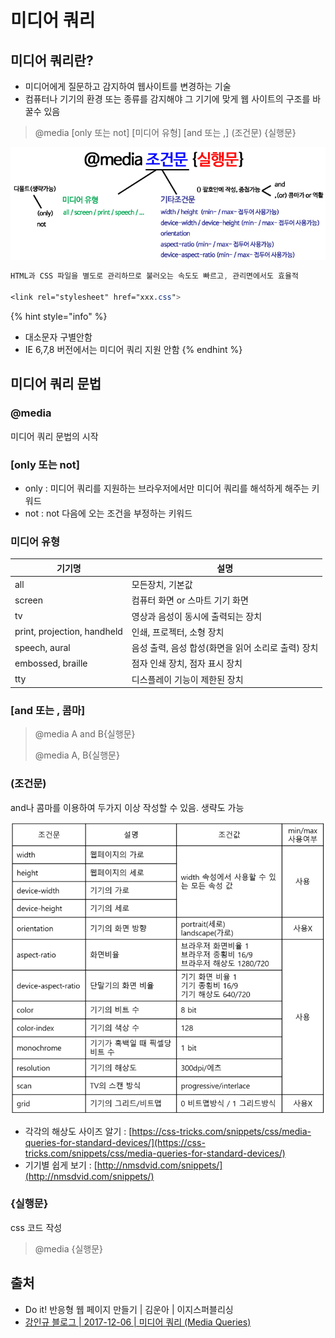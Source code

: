 # 미디어 쿼리

## 미디어 쿼리란?

* 미디어에게 질문하고 감지하여 웹사이트를 변경하는 기술
* 컴퓨터나 기기의 환경 또는 종류를 감지해야 그 기기에 맞게 웹 사이트의 구조를 바꿀수 있음

> @media \[only 또는 not] \[미디어 유형] \[and 또는 ,] (조건문) {실행문}

![](<../../.gitbook/assets/image (44) (1) (1).png>)

```css
HTML과 CSS 파일을 별도로 관리하므로 불러오는 속도도 빠르고, 관리면에서도 효율적

<link rel="stylesheet" href="xxx.css">
```

{% hint style="info" %}
* 대소문자 구별안함
* IE 6,7,8 버전에서는 미디어 쿼리 지원 안함
{% endhint %}

## 미디어 쿼리 문법

### @media

미디어 쿼리 문법의 시작

### \[only 또는 not]

* only : 미디어 쿼리를 지원하는 브라우저에서만 미디어 쿼리를 해석하게 해주는 키워드
* not : not 다음에 오는 조건을 부정하는 키워드

### 미디어 유형

| 기기명                         | 설명                             |
| --------------------------- | ------------------------------ |
| all                         | 모든장치, 기본값                      |
| screen                      | 컴퓨터 화면 or 스마트 기기 화면            |
| tv                          | 영상과 음성이 동시에 출력되는 장치            |
| print, projection, handheld | 인쇄, 프로젝터, 소형 장치                |
| speech, aural               | 음성 출력, 음성 합성(화면을 읽어 소리로 출력) 장치 |
| embossed, braille           | 점자 인쇄 장치, 점자 표시 장치             |
| tty                         | 디스플레이 기능이 제한된 장치               |

### \[and 또는 , 콤마]

> @media A and B{실행문}
>
> @media A, B{실행문}

### (조건문)

and나 콤마를 이용하여 두가지 이상 작성할 수 있음. 생략도 가능

![](<../../.gitbook/assets/image (45).png>)

* 각각의 해상도 사이즈 알기 :  [https://css-tricks.com/snippets/css/media-queries-for-standard-devices/](https://css-tricks.com/snippets/css/media-queries-for-standard-devices/)
* 기기별 쉽게 보기 : [http://nmsdvid.com/snippets/](http://nmsdvid.com/snippets/)

### {실행문}

css 코드 작성

> @media {실행문}

## 출처

* Do it! 반응형 웹 페이지 만들기 | 김운아 | 이지스퍼블리싱
* [강인규 블로그 | 2017-12-06 | 미디어 쿼리 (Media Queries)](https://innks.github.io/2017/12/06/css/Media-Queries/)
